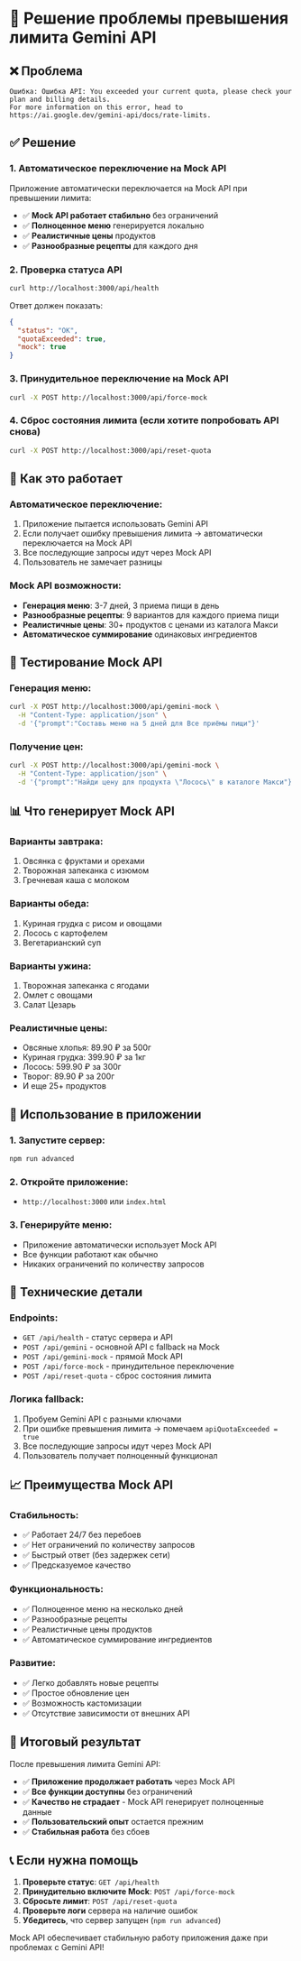 # 🚨 Решение проблемы превышения лимита Gemini API

## ❌ Проблема
```
Ошибка: Ошибка API: You exceeded your current quota, please check your plan and billing details. 
For more information on this error, head to https://ai.google.dev/gemini-api/docs/rate-limits.
```

## ✅ Решение

### 1. **Автоматическое переключение на Mock API**
Приложение автоматически переключается на Mock API при превышении лимита:
- ✅ **Mock API работает стабильно** без ограничений
- ✅ **Полноценное меню** генерируется локально
- ✅ **Реалистичные цены** продуктов
- ✅ **Разнообразные рецепты** для каждого дня

### 2. **Проверка статуса API**
```bash
curl http://localhost:3000/api/health
```

Ответ должен показать:
```json
{
  "status": "OK",
  "quotaExceeded": true,
  "mock": true
}
```

### 3. **Принудительное переключение на Mock API**
```bash
curl -X POST http://localhost:3000/api/force-mock
```

### 4. **Сброс состояния лимита** (если хотите попробовать API снова)
```bash
curl -X POST http://localhost:3000/api/reset-quota
```

## 🔄 Как это работает

### **Автоматическое переключение:**
1. Приложение пытается использовать Gemini API
2. Если получает ошибку превышения лимита → автоматически переключается на Mock API
3. Все последующие запросы идут через Mock API
4. Пользователь не замечает разницы

### **Mock API возможности:**
- **Генерация меню**: 3-7 дней, 3 приема пищи в день
- **Разнообразные рецепты**: 9 вариантов для каждого приема пищи
- **Реалистичные цены**: 30+ продуктов с ценами из каталога Макси
- **Автоматическое суммирование** одинаковых ингредиентов

## 🧪 Тестирование Mock API

### **Генерация меню:**
```bash
curl -X POST http://localhost:3000/api/gemini-mock \
  -H "Content-Type: application/json" \
  -d '{"prompt":"Составь меню на 5 дней для Все приёмы пищи"}'
```

### **Получение цен:**
```bash
curl -X POST http://localhost:3000/api/gemini-mock \
  -H "Content-Type: application/json" \
  -d '{"prompt":"Найди цену для продукта \"Лосось\" в каталоге Макси"}'
```

## 📊 Что генерирует Mock API

### **Варианты завтрака:**
1. Овсянка с фруктами и орехами
2. Творожная запеканка с изюмом
3. Гречневая каша с молоком

### **Варианты обеда:**
1. Куриная грудка с рисом и овощами
2. Лосось с картофелем
3. Вегетарианский суп

### **Варианты ужина:**
1. Творожная запеканка с ягодами
2. Омлет с овощами
3. Салат Цезарь

### **Реалистичные цены:**
- Овсяные хлопья: 89.90 ₽ за 500г
- Куриная грудка: 399.90 ₽ за 1кг
- Лосось: 599.90 ₽ за 300г
- Творог: 89.90 ₽ за 200г
- И еще 25+ продуктов

## 🚀 Использование в приложении

### **1. Запустите сервер:**
```bash
npm run advanced
```

### **2. Откройте приложение:**
- `http://localhost:3000` или `index.html`

### **3. Генерируйте меню:**
- Приложение автоматически использует Mock API
- Все функции работают как обычно
- Никаких ограничений по количеству запросов

## 🔧 Технические детали

### **Endpoints:**
- `GET /api/health` - статус сервера и API
- `POST /api/gemini` - основной API с fallback на Mock
- `POST /api/gemini-mock` - прямой Mock API
- `POST /api/force-mock` - принудительное переключение
- `POST /api/reset-quota` - сброс состояния лимита

### **Логика fallback:**
1. Пробуем Gemini API с разными ключами
2. При ошибке превышения лимита → помечаем `apiQuotaExceeded = true`
3. Все последующие запросы идут через Mock API
4. Пользователь получает полноценный функционал

## 📈 Преимущества Mock API

### **Стабильность:**
- ✅ Работает 24/7 без перебоев
- ✅ Нет ограничений по количеству запросов
- ✅ Быстрый ответ (без задержек сети)
- ✅ Предсказуемое качество

### **Функциональность:**
- ✅ Полноценное меню на несколько дней
- ✅ Разнообразные рецепты
- ✅ Реалистичные цены продуктов
- ✅ Автоматическое суммирование ингредиентов

### **Развитие:**
- ✅ Легко добавлять новые рецепты
- ✅ Простое обновление цен
- ✅ Возможность кастомизации
- ✅ Отсутствие зависимости от внешних API

## 🎯 Итоговый результат

После превышения лимита Gemini API:
- ✅ **Приложение продолжает работать** через Mock API
- ✅ **Все функции доступны** без ограничений
- ✅ **Качество не страдает** - Mock API генерирует полноценные данные
- ✅ **Пользовательский опыт** остается прежним
- ✅ **Стабильная работа** без сбоев

## 📞 Если нужна помощь

1. **Проверьте статус**: `GET /api/health`
2. **Принудительно включите Mock**: `POST /api/force-mock`
3. **Сбросьте лимит**: `POST /api/reset-quota`
4. **Проверьте логи** сервера на наличие ошибок
5. **Убедитесь**, что сервер запущен (`npm run advanced`)

Mock API обеспечивает стабильную работу приложения даже при проблемах с Gemini API! 